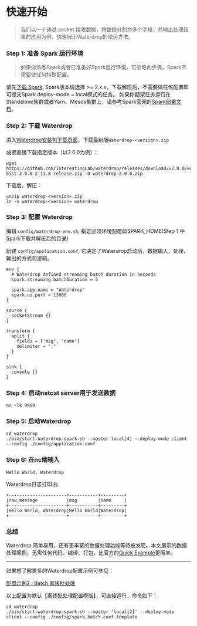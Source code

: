 # 快速开始

> 我们以一个通过 socket 接收数据，将数据分割为多个字段，并输出处理结果的应用为例，快速展示Waterdrop的使用方法。

### Step 1: 准备 Spark 运行环境

> 如果你熟悉Spark或者已准备好Spark运行环境，可忽略此步骤，Spark不需要做任何特殊配置。

请先[下载 Spark](http://spark.apache.org/downloads.html), Spark版本请选择 >= 2.x.x。下载解压后，不需要做任何配置即可提交Spark deploy-mode = local模式的任务。
如果你期望任务运行在Standalone集群或者Yarn、Mesos集群上，请参考Spark官网的[Spark部署文档](http://spark.apache.org/docs/latest/cluster-overview.html)。

### Step 2: 下载 Waterdrop

进入[Waterdrop安装包下载页面](https://github.com/InterestingLab/waterdrop/releases/latest)，下载最新版`Waterdrop-<version>.zip`

或者直接下载指定版本（以2.0.0为例）：

```
wget https://github.com/InterestingLab/waterdrop/releases/download/v2.0.0/waterdrop-dist-2.0.0-2.11.8-release.zip -O waterdrop-2.0.0.zip
```

下载后，解压：

```
unzip waterdrop-<version>.zip
ln -s waterdrop-<version> waterdrop
```

### Step 3: 配置 Waterdrop

编辑 `config/waterdrop-env.sh`, 指定必须环境配置如SPARK_HOME(Step 1 中Spark下载并解压后的目录)

新建 `config/application.conf`, 它决定了Waterdrop启动后，数据输入，处理，输出的方式和逻辑。

```
env {
  # Waterdrop defined streaming batch duration in seconds
  spark.streaming.batchDuration = 5

  spark.app.name = "Waterdrop"
  spark.ui.port = 13000
}

source {
  socketStream {}
}

transform {
  split {
    fields = ["msg", "name"]
    delimiter = ","
  }
}

sink {
  console {}
}

```

### Step 4: 启动netcat server用于发送数据

```
nc -lk 9999
```


### Step 5: 启动Waterdrop

```
cd waterdrop
./bin/start-waterdrop-spark.sh --master local[4] --deploy-mode client --config ./config/application.conf

```

### Step 6: 在nc端输入

```
Hello World, Waterdrop
```
Waterdrop日志打印出:

```
+----------------------+-----------+---------+
|raw_message           |msg        |name     |
+----------------------+-----------+---------+
|Hello World, Waterdrop|Hello World|Waterdrop|
+----------------------+-----------+---------+
```


### 总结

Waterdrop 简单易用，还有更丰富的数据处理功能等待被发现。本文展示的数据处理案例，无需任何代码、编译、打包，比官方的[Quick Example](https://spark.apache.org/docs/latest/streaming-programming-guide.html#a-quick-example)更简单。


---

如果想了解更多的Waterdrop配置示例可参见：


[配置示例2 : Batch 离线批处理](https://github.com/InterestingLab/waterdrop/blob/master/config/spark.batch.conf.template)

以上配置为默认【离线批处理配置模版】，可直接运行，命令如下：

```
cd waterdrop
./bin/start-waterdrop-spark.sh --master 'local[2]' --deploy-mode client --config ./config/spark.batch.conf.template
```
